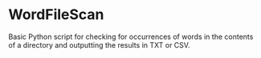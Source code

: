 # WordFileScan
Basic Python script for checking for occurrences of words in the contents of a directory and outputting the results in TXT or CSV.
